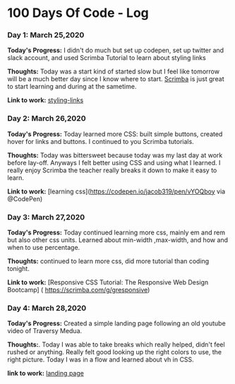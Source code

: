 # 100 Days Of Code - Log

### Day 1: March 25,2020


**Today's Progress:** I didn't do much but set up codepen, set up twitter and slack account, and used Scrimba Tutorial to learn about styling links

**Thoughts:** Today was a start kind of started slow but I feel like tomorrow will be a much better day since I know where to start. [Scrimba](https://scrimba.com/) is just great to start learning and during at the sametime.


**Link to work:**
[styling-links](https://codepen.io/jacob319/pen/abOQpdv)



### Day 2: March 26,2020

**Today's Progress:** Today learned more CSS: built simple buttons, created hover for links and buttons.
I continued to you Scrimba tutorials.

**Thoughts:** Today was bittersweet because today was my last day at work before lay-off. Anyways I felt better using CSS and using what I learned. I really enjoy Scrimba the teacher really breaks it down to make it easy to learn.


**Link to work:**
[learning css](https://codepen.io/jacob319/pen/vYOQboy via @CodePen)


### Day 3: March 27,2020

**Today's Progress:** Today continued learning more css, mainly em and rem but also other css units. Learned about min-width ,max-width, and how and when to use percentage.

**Thoughts:** continued to learn more css, did more tutorial than coding tonight. 

**Link to work:**
[Responsive CSS Tutorial: The Responsive Web Design Bootcamp] ( https://scrimba.com/g/gresponsive)

### Day 4: March 28,2020

**Today's Progress:** Created a simple landing page following an old youtube video of Traversy Medua.

**Thoughts:**. Today I was able to take breaks which really helped, didn't feel rushed or anything. Really felt good looking up the right colors to use, the right picture. Today I was in a flow and learned about vh in CSS.

**link to work:** 
[landing page]( https://codepen.io/jacob319/pen/MWwZqEy?editors=1100)

<!--### Day 0: February 30, 2016 (Example 1)
##### (delete me or comment me out)

**Today's Progress**: Fixed CSS, worked on canvas functionality for the app.

**Thoughts:** I really struggled with CSS, but, overall, I feel like I am slowly getting better at it. Canvas is still new for me, but I managed to figure out some basic functionality.

**Link to work:** [Calculator App](http://www.example.com)

### Day 0: February 30, 2016 (Example 2)
##### (delete me or comment me out)

**Today's Progress**: Fixed CSS, worked on canvas functionality for the app.

**Thoughts**: I really struggled with CSS, but, overall, I feel like I am slowly getting better at it. Canvas is still new for me, but I managed to figure out some basic functionality.

**Link(s) to work**: [Calculator App](http://www.example.com)


### Day 1: June 27, Monday

**Today's Progress**: I've gone through many exercises on FreeCodeCamp.

**Thoughts** I've recently started coding, and it's a great feeling when I finally solve an algorithm challenge after a lot of attempts and hours spent.

**Link(s) to work**
1. [Find the Longest Word in a String](https://www.freecodecamp.com/challenges/find-the-longest-word-in-a-string)
2. [Title Case a Sentence](https://www.freecodecamp.com/challenges/title-case-a-sentence)-->
